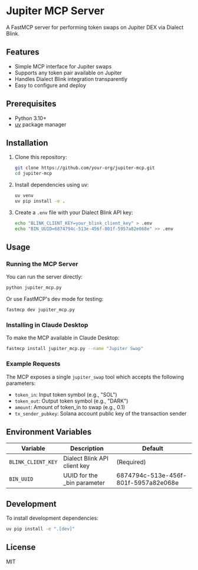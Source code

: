 # Jupiter MCP Server

A FastMCP server for performing token swaps on Jupiter DEX via Dialect Blink.

## Features

- Simple MCP interface for Jupiter swaps
- Supports any token pair available on Jupiter
- Handles Dialect Blink integration transparently
- Easy to configure and deploy

## Prerequisites

- Python 3.10+
- [uv](https://github.com/astral-sh/uv) package manager

## Installation

1. Clone this repository:
   ```bash
   git clone https://github.com/your-org/jupiter-mcp.git
   cd jupiter-mcp
   ```

2. Install dependencies using uv:
   ```bash
   uv venv
   uv pip install -e .
   ```

3. Create a `.env` file with your Dialect Blink API key:
   ```bash
   echo "BLINK_CLIENT_KEY=your_blink_client_key" > .env
   echo "BIN_UUID=6874794c-513e-456f-801f-5957a82e068e" >> .env
   ```

## Usage

### Running the MCP Server

You can run the server directly:

```bash
python jupiter_mcp.py
```

Or use FastMCP's dev mode for testing:

```bash
fastmcp dev jupiter_mcp.py
```

### Installing in Claude Desktop

To make the MCP available in Claude Desktop:

```bash
fastmcp install jupiter_mcp.py --name "Jupiter Swap"
```

### Example Requests

The MCP exposes a single `jupiter_swap` tool which accepts the following parameters:

- `token_in`: Input token symbol (e.g., "SOL")
- `token_out`: Output token symbol (e.g., "DARK") 
- `amount`: Amount of token_in to swap (e.g., 0.1)
- `tx_sender_pubkey`: Solana account public key of the transaction sender

## Environment Variables

| Variable | Description | Default |
|----------|-------------|---------|
| `BLINK_CLIENT_KEY` | Dialect Blink API client key | (Required) |
| `BIN_UUID` | UUID for the _bin parameter | 6874794c-513e-456f-801f-5957a82e068e |

## Development

To install development dependencies:

```bash
uv pip install -e ".[dev]"
```

## License

MIT 